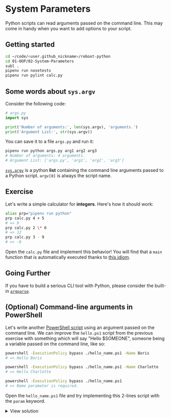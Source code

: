 # System Parameters

Python scripts can read arguments passed on the command line. This may come in handy when you want to add options to your script.

## Getting started

```bash
cd ~/code/<user.github_nickname>/reboot-python
cd 01-OOP/02-System-Parameters
subl .
pipenv run nosetests
pipenv run pylint calc.py
```

## Some words about `sys.argv`

Consider the following code:

```python
# args.py
import sys

print('Number of arguments:', len(sys.argv), 'arguments.')
print('Argument List:', str(sys.argv))
```

You can save it to a file `args.py` and run it:

```bash
pipenv run python args.py arg1 arg2 arg3
# Number of arguments: 4 arguments.
# Argument List: ['args.py', 'arg1', 'arg2', 'arg3']
```

[`sys.argv`](https://docs.python.org/3/library/sys.html#sys.argv) is a python **list** containing the command line arguments passed to a Python script. `argv[0]` is always the script name.

## Exercise

Let's write a simple calculator for **integers**. Here's how it should work:

```bash
alias prp="pipenv run python"
prp calc.py 4 + 5
# => 9
prp calc.py 2 \* 6
# => 12
prp calc.py 3 - 9
# => -6
```

Open the `calc.py` file and implement this behavior! You will find that a `main` function that is automatically executed thanks to [this idiom](https://docs.python.org/3/library/__main__.html).


## Going Further

If you have to build a serious CLI tool with Python, please consider the built-in [`argparse`](https://docs.python.org/3/library/argparse.html).

## (Optional) Command-line arguments in PowerShell


Let's write another [PowerShell script](https://docs.microsoft.com/powershell/module/microsoft.powershell.core/about/about_scripts) using an argument passed on the command line. We can improve the `hello.ps1` script from the previous exercise with something which will say "Hello $SOMEONE", someone being a variable passed on the command line, like so:

```bash
powershell -ExecutionPolicy bypass ./hello_name.ps1 -Name Boris
# => Hello Boris

powershell -ExecutionPolicy bypass ./hello_name.ps1 -Name Charlotte
# => Hello Charlotte

powershell -ExecutionPolicy bypass ./hello_name.ps1
# => Name parameter is required.
```

Open the `hello_name.ps1` file and try implementing this 2-lines script with the `param` keyword.

<details><summary markdown="span">View solution
</summary>

```powershell
param($Name = $(throw "Name parameter is required."))
Write-Output "Hello $Name"
```

</details>
